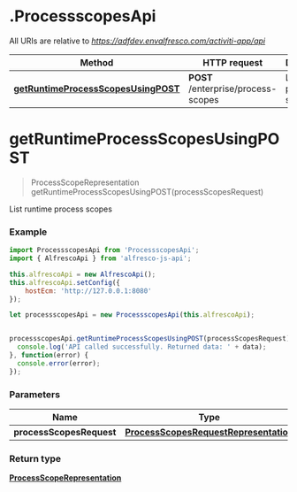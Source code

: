 # .ProcessscopesApi

All URIs are relative to *https://adfdev.envalfresco.com/activiti-app/api*

Method | HTTP request | Description
------------- | ------------- | -------------
[**getRuntimeProcessScopesUsingPOST**](ProcessscopesApi.md#getRuntimeProcessScopesUsingPOST) | **POST** /enterprise/process-scopes | List runtime process scopes


<a name="getRuntimeProcessScopesUsingPOST"></a>
# **getRuntimeProcessScopesUsingPOST**
> ProcessScopeRepresentation getRuntimeProcessScopesUsingPOST(processScopesRequest)

List runtime process scopes

### Example
```javascript
import ProcessscopesApi from 'ProcessscopesApi';
import { AlfrescoApi } from 'alfresco-js-api';

this.alfrescoApi = new AlfrescoApi();
this.alfrescoApi.setConfig({
    hostEcm: 'http://127.0.0.1:8080'
});

let processscopesApi = new ProcessscopesApi(this.alfrescoApi);


processscopesApi.getRuntimeProcessScopesUsingPOST(processScopesRequest).then((data) => {
  console.log('API called successfully. Returned data: ' + data);
}, function(error) {
  console.error(error);
});

```

### Parameters

Name | Type | Description  | Notes
------------- | ------------- | ------------- | -------------
 **processScopesRequest** | [**ProcessScopesRequestRepresentation**](ProcessScopesRequestRepresentation.md)| processScopesRequest | 

### Return type

[**ProcessScopeRepresentation**](ProcessScopeRepresentation.md)

